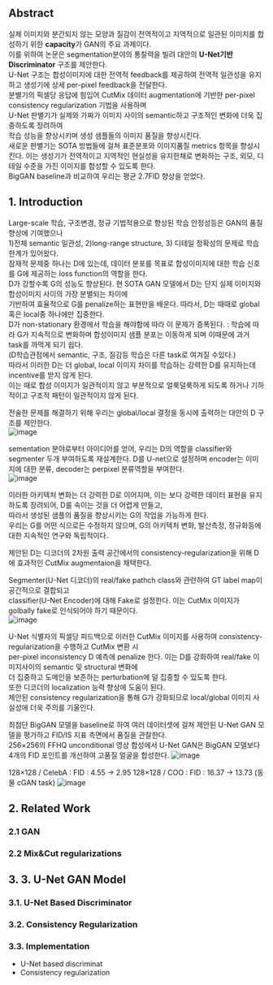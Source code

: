 ## Abstract
실제 이미지와 분간되지 않는 모양과 질감이 전역적이고 지역적으로 일관된 이미지를 합성하기 위한 **capacity**가 GAN의 주요 과제이다.  
이를 위하여 논문은 segmentation분야의 통찰력을 빌려 대안의 **U-Net기반 Discriminator** 구조를 제안한다.  
U-Net 구조는 합성이미지에 대한 전역적 feedback를 제공하여 전역적 일관성을 유지하고 생성기에 상세 per-pixel feedback을 전달한다.  
분별기의 픽셀당 응답에 힘입어 CutMix 데이터 augmentation에 기반한 per-pixel consistency regularization 기법을 사용하며  
U-Net 판별기가 실제와 가짜가 이미지 사이의 semantic하고 구조적인 변화에 더욱 집중하도록 장려하여  
학습 성능을 향상시키며 생성 샘플들의 이미지 품질을 향상시킨다.  
새로운 판별기는 SOTA 방법들에 걸쳐 표준분포와 이미지품질 metrics 항목을 향상시킨다.
이는 생성기가 전역적이고 지역적인 현실성을 유지한채로 변화하는 구조, 외모, 디테일 수준을 가진 이미지를 합성할 수 있도록 한다.  
BigGAN baseline과 비교하여 우리는 평균 2.7FID 향상을 얻었다.  

## 1. Introduction

Large-scale 학습, 구조변경, 정규 기법적용으로 향상된 학습 안정성등은 GAN의 품질 향상에 기여했으나   
1)전체 semantic 일관성, 2)long-range structure, 3) 디테일 정확성의 문제로 학습 한계가 있어왔다.  
잠재적 문제중 하나는 D에 있는데, 데이터 분포를 목표로 합성이미지에 대한 학습 신호를 G에 제공하는 loss function의 역할을 한다.  
D가 강할수록 G의 성능도 향상된다. 현 SOTA GAN 모델에서 D는 단지 실제 이미지와 합성이미지 사이의 가장 분별되는 차이에  
기반하여 효율적으로 G를 penalize하는 표현만을 배운다. 따라서, D는 때때로 global 혹은 local중 하나에만 집중한다.  
D가 non-stationary 환경에서 학습을 해야함에 따라 이 문제가 증폭된다. : 
학습에 따라 G가 지속적으로 변화하며 합성이미지 샘플 분포는 이동하게 되며 이때문에 과거 task를 까먹게 되기 쉽다.  
(D학습관점에서 semantic, 구조, 질감등 학습은 다른 task로 여겨질 수있다.)  
따라서 이러한 D는 더 global, local 이미지 차이를 학습하는 강력한 D를 유지하는데 incentive를 받지 않게 된다.  
이는 때로 합성 이미지가 일관적이지 않고 부분적으로 얼룩덜룩하게 되도록 하거나 기하적이고 구조적 패턴이 일관적이지 않게 된다.  

전술한 문제를 해결하기 위해 우리는 global/local 결정을 동시에 출력하는 대안의 D 구조를 제안한다.  
![image](https://user-images.githubusercontent.com/40943064/125013911-a1952b00-e0a7-11eb-96c5-15f3a8fab7b0.png)  

sementation 분야로부터 아이디어를 얻어, 우리는 D의 역할을 classifier와 segmenter 두개 부여하도록 재설계한다.
D를 U-net으로 설정하며 encoder는 이미지에 대한 분류, decoder는 perpixel 분류역할을 부여한다.  
![image](https://user-images.githubusercontent.com/40943064/125020204-6698f480-e0b3-11eb-8c33-3f2ca4ec50f7.png)  

이러한 아키텍처 변화는 더 강력한 D로 이어지며, 이는 보다 강력한 데이터 표현을 유지하도록 장려되어, D를 속이는 것을 더 어렵게 만들고,  
따라서 생성된 샘플의 품질을 향상시키는 G의 작업을 가능하게 한다.  
우리는 G를 어떤 식으로든 수정하지 않으며, G의 아키텍처 변화, 발산측정, 정규화등에 대한 지속적인 연구와 독립적이다.

제안된 D는  디코더의 2차원 출력 공간에서의 consistency-regularization을 위해 D에 효과적인 CutMix augmentaion을 채택한다.  

Segmenter(U-Net 디코더)의 real/fake pathch class와 관련하여 GT label map이 공간적으로 결합되고  
classifier(U-Net Encoder)에 대해 Fake로 설정한다. 이는 CutMix 이미지가 golbally fake로 인식되어야 하기 때문이다.   
![image](https://user-images.githubusercontent.com/40943064/125020507-ecb53b00-e0b3-11eb-981c-adf5e6e7d8e6.png)  

U-Net 식별자의 픽셀당 피드백으로 이러한 CutMix 이미지를 사용하여 consistency-regularization을 수행하고 CutMix 변환 시  
per-pixel inconsistency D 예측에 penalize 한다. 이는 D를 강화하여 real/fake 이미지사이의 semantic 및 structural 변화에  
더 집중하고 도메인을 보존하는 perturbation에 덜 집중할 수 있도록 한다.  
또한 디코더의 localization 능력 향상에 도움이 된다.  
제안된 consistency regularization을 통해 G가 강화되므로 local/global 이미지 사실성에 더욱 주의를 기울인다.  

최첨단 BigGAN 모델을 baseline로 하여 여러 데이터셋에 걸쳐 제안된 U-Net GAN 모델을 평가하고 FID/IS 지표 측면에서 품질을 관찰한다.  
256×256의 FFHQ unconditional 영상 합성에서 U-Net GAN은 BigGAN 모델보다 4개의 FID 포인트를 개선하여 고품질 얼굴을 합성한다.
![image](https://user-images.githubusercontent.com/40943064/125024379-98ae5480-e0bb-11eb-8fa5-1e5dfb290698.png)

128×128 / CelebA : FID : 4.55 -> 2.95
128×128 / COO : FID : 16.37 -> 13.73 (동물 cGAN task)
![image](https://user-images.githubusercontent.com/40943064/125024527-e88d1b80-e0bb-11eb-98c5-2d8663ce1d71.png)

## 2. Related Work 
### 2.1 GAN
### 2.2 Mix&Cut regularizations

## 3. 3. U-Net GAN Model
### 3.1. U-Net Based Discriminator
### 3.2. Consistency Regularization
### 3.3. Implementation
- U-Net based discriminat
- Consistency regularization
